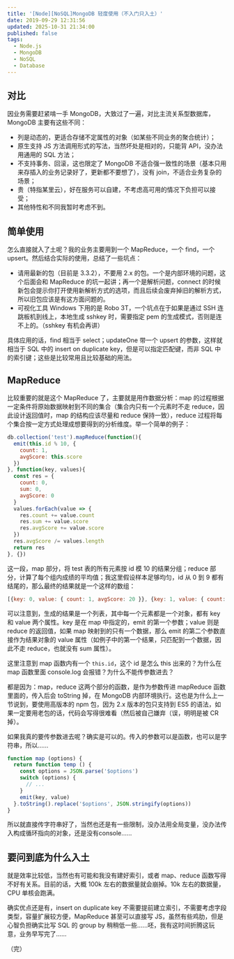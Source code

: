 ```yaml
---
title: '[Node][NoSQL]MongoDB 轻度使用（不入门只入土）'
date: 2019-09-29 12:31:56
updated: 2025-10-31 21:34:00
published: false
tags:
  - Node.js
  - MongoDB
  - NoSQL
  - Database
---
```


## 对比

因业务需要赶紧啃一手 MongoDB，大致过了一遍，对比主流关系型数据库，MongoDB 主要有这些不同：

* 列是动态的，更适合存储不定属性的对象（如某些不同业务的聚合统计）；
* 原生支持 JS 方法调用形式的写法，当然坏处是相对的，只能背 API，没办法用通用的 SQL 方法；
* 不支持事务、回滚，这也限定了 MongoDB 不适合强一致性的场景（基本只用来存插入的业务记录好了，更新都不要想了），没有 join，不适合业务复杂的场景；
* 贵（特指某里云），好在服务可以自建，不考虑高可用的情况下负担可以接受；
* 其他特性和不同我暂时考虑不到。

## 简单使用

怎么直接就入了土呢？我的业务主要用到一个 MapReduce，一个 find，一个 upsert。然后结合实际的使用，总结了一些坑点：

* 请用最新的包（目前是 3.3.2），不要用 2.x 的包。一个是内部环境的问题，这个后面会和 MapReduce 的坑一起讲；再一个是解析问题，connect 的时候新包会提示你打开使用新解析方式的选项，而且后续会废弃掉旧的解析方式，所以旧包应该是有这方面问题的。
* 可视化工具 Windows 下用的是 Robo 3T，一个坑点在于如果是通过 SSH 连跳板机到线上，本地生成 sshkey 时，需要指定 pem 的生成模式，否则是连不上的。（sshkey 有机会再讲）

具体应用的话，find 相当于 select；updateOne 带一个 upsert 的参数，这样就相当于 SQL 中的 insert on duplicate key，但是可以指定匹配键，而非 SQL 中的索引键；这些是比较常用且比较基础的用法。

## MapReduce

比较重要的就是这个 MapReduce 了，主要就是用作数据分析：map 的过程根据一定条件将原始数据映射到不同的集合（集合内只有一个元素时不走 reduce，因此设计返回值时，map 的结构应该尽量和 reduce 保持一致），reduce 过程将每个集合按一定方式处理成想要得到的分析维度。举一个简单的例子：

```javascript
db.collection('test').mapReduce(function(){
  emit(this.id % 10, {
    count: 1,
    avgScore: this.score
  })
}, function(key, values){
  const res = {
    count: 0,
    sum: 0,
    avgScore: 0
  }
  values.forEach(value => {
    res.count += value.count
    res.sum += value.score
    res.avgScore += value.score
  })
  res.avgScore /= values.length
  return res
}, {})

```

这一段，map 部分，将 test 表的所有元素按 id 模 10 的结果分组；reduce 部分，计算了每个组内成绩的平均值；我这里假设样本足够均匀，id 从 0 到 9 都有结尾的，那么最终的结果就是一个这样的数组：

```javascript
[{key: 0, value: { count: 1, avgScore: 20 }}, {key: 1, value: { count: 4, sum: 216, avgScore: 54 }}, ...{key: 9, value: { count: 5, sum: 195, avgScore: 39 }}] // length: 10

```

可以注意到，生成的结果是一个列表，其中每一个元素都是一个对象，都有 key 和 value 两个属性。key 是在 map 中指定的，emit 的第一个参数；value 则是 reduce 的返回值，如果 map 映射到的只有一个数据，那么 emit 的第二个参数直接作为结果对象的 value 属性（如例子中的第一个结果，只匹配到一个数据，因此不走 reduce，也就没有 sum 属性）。

这里注意到 map 函数内有一个 `this.id`，这个 id 是怎么 this 出来的？为什么在 map 函数里面 console.log 会报错？为什么不能传参数进去？

都是因为：map，reduce 这两个部分的函数，是作为参数传进 mapReduce 函数里面的，传入后会 toString 掉，在 MongoDB 内部环境执行。这也是为什么上一节说到，要使用高版本的 npm 包，因为 2.x 版本的包只支持到 ES5 的语法，如果一定要用老包的话，代码会写得很难看（然后被自己嫌弃（误，明明是被 CR 掉）。

如果我真的要传参数进去呢？确实是可以的。传入的参数可以是函数，也可以是字符串，所以……

```javascript
function map (options) {
  return function temp () {
    const options = JSON.parse('$options')
    switch (options) {
      // ...
    }
    emit(key, value)
  }.toString().replace('$options', JSON.stringify(options))
}
```

所以就直接传字符串好了，当然也还是有一些限制，没办法用全局变量，没办法传入构成循环指向的对象，还是没有console……

## 要问到底为什么入土

就是效率比较低，当然也有可能和我没有建好索引，或者 map、reduce 函数写得不好有关系。目前的话，大概 100k 左右的数据量就会崩掉。10k 左右的数据量，CPU 单核会跑满。

确实优点还是有，insert on duplicate key 不需要提前建立索引，不需要考虑字段类型，容量扩展较方便，MapReduce 甚至可以直接写 JS，虽然有些鸡肋，但是心智负担确实比写 SQL 的 group by 稍稍低一些……呸，我有这时间折腾这玩意，业务早写完了……

（完）
